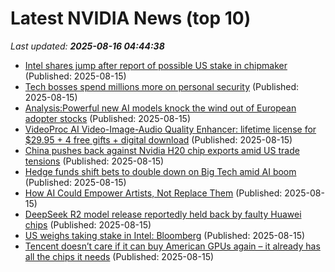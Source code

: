 # Latest NVIDIA News (top 10)
_Last updated: **2025-08-16 04:44:38**_

- [Intel shares jump after report of possible US stake in chipmaker](https://www.bbc.com/news/articles/cpv01pl208lo) (Published: 2025-08-15)
- [Tech bosses spend millions more on personal security](https://biztoc.com/x/e52f1ae6b7d24ee2) (Published: 2025-08-15)
- [Analysis:Powerful new AI models knock the wind out of European adopter stocks](https://www.channelnewsasia.com/business/analysispowerful-new-ai-models-knock-wind-out-european-adopter-stocks-5296041) (Published: 2025-08-15)
- [VideoProc AI Video-Image-Audio Quality Enhancer: lifetime license for $29.95 + 4 free gifts + digital download](https://www.dealnews.com/Video-Proc-AI-Video-Image-Audio-Quality-Enhancer-lifetime-license-for-29-95-4-free-gifts-digital-download/21760272.html) (Published: 2025-08-15)
- [China pushes back against Nvidia H20 chip exports amid US trade tensions](https://www.digitimes.com/news/a20250814PD207/nvidia-chips-exports-shipments-ai-chip.html) (Published: 2025-08-15)
- [Hedge funds shift bets to double down on Big Tech amid AI boom](https://economictimes.indiatimes.com/tech/technology/hedge-funds-shift-bets-to-double-down-on-big-tech-amid-ai-boom/articleshow/123316525.cms) (Published: 2025-08-15)
- [How AI Could Empower Artists, Not Replace Them](https://www.forbes.com/video/e4682579-2300-4849-8db4-29a850ac9b5e/how-ai-could-empower-artists-not-replace-them/) (Published: 2025-08-15)
- [DeepSeek R2 model release reportedly held back by faulty Huawei chips](https://siliconangle.com/2025/08/14/deepseek-r2-model-release-reportedly-held-back-faulty-huawei-chips/) (Published: 2025-08-15)
- [US weighs taking stake in Intel: Bloomberg](https://economictimes.indiatimes.com/tech/technology/us-weighs-taking-stake-in-intel-bloomberg/articleshow/123315268.cms) (Published: 2025-08-15)
- [Tencent doesn’t care if it can buy American GPUs again – it already has all the chips it needs](https://www.theregister.com/2025/08/15/tencent_q2_2025/) (Published: 2025-08-15)
